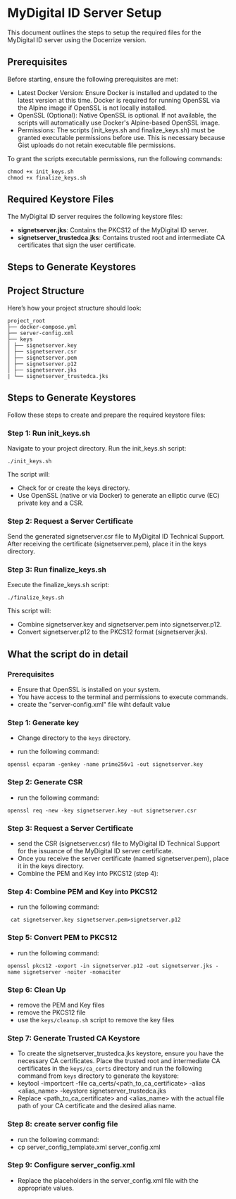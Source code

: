 # MyDigital ID Server Setup

This document outlines the steps to setup the required files for the MyDigital ID server using the Docerrize version.

## Prerequisites

Before starting, ensure the following prerequisites are met:

- Latest Docker Version: Ensure Docker is installed and updated to the latest version at this time. Docker is required for running OpenSSL via the Alpine image if OpenSSL is not locally installed.
- OpenSSL (Optional): Native OpenSSL is optional. If not available, the scripts will automatically use Docker's Alpine-based OpenSSL image.
- Permissions: The scripts (init_keys.sh and finalize_keys.sh) must be granted executable permissions before use. This is necessary because Gist uploads do not retain executable file permissions.

To grant the scripts executable permissions, run the following commands:

```shell
chmod +x init_keys.sh
chmod +x finalize_keys.sh
```

## Required Keystore Files

The MyDigital ID server requires the following keystore files:

- **signetserver.jks**: Contains the PKCS12 of the MyDigital ID server.
- **signetserver_trustedca.jks**: Contains trusted root and intermediate CA certificates that sign the user certificate.

## Steps to Generate Keystores


## Project Structure

Here’s how your project structure should look:

```shell
project_root
├── docker-compose.yml
├── server-config.xml
├── keys
│ ├── signetserver.key 
│ ├── signetserver.csr 
│ ├── signetserver.pem 
│ ├── signetserver.p12 
│ ├── signetserver.jks
| └── signetserver_trustedca.jks
```

## Steps to Generate Keystores

Follow these steps to create and prepare the required keystore files:
### Step 1: Run init_keys.sh

Navigate to your project directory.
Run the init_keys.sh script:

```shell
./init_keys.sh
```

The script will:
- Check for or create the keys directory.
- Use OpenSSL (native or via Docker) to generate an elliptic curve (EC) private key and a CSR.

### Step 2: Request a Server Certificate

Send the generated signetserver.csr file to MyDigital ID Technical Support.
After receiving the certificate (signetserver.pem), place it in the keys directory.

### Step 3: Run finalize_keys.sh

Execute the finalize_keys.sh script:

```shell
./finalize_keys.sh
```

This script will:

- Combine signetserver.key and signetserver.pem into signetserver.p12.
- Convert signetserver.p12 to the PKCS12 format (signetserver.jks).


## What the script do in detail

### Prerequisites

- Ensure that OpenSSL is installed on your system.
- You have access to the terminal and permissions to execute commands.
- create the "server-config.xml" file wiht default value

### Step 1: Generate key
- Change directory to the `keys` directory.

- run the following command:
```shell
openssl ecparam -genkey -name prime256v1 -out signetserver.key
```

### Step 2: Generate CSR
- run the following command:
```shell
openssl req -new -key signetserver.key -out signetserver.csr
```

### Step 3: Request a Server Certificate
- send the CSR (signetserver.csr) file to MyDigital ID Technical Support for the issuance of the MyDigital ID server certificate.
- Once you receive the server certificate (named signetserver.pem), place it in the keys directory.
- Combine the PEM and Key into PKCS12 (step 4):

### Step 4: Combine PEM and Key into PKCS12
- run the following command:
```shell
 cat signetserver.key signetserver.pem>signetserver.p12
 ```

### Step 5: Convert PEM to PKCS12
- run the following command:
```shell
openssl pkcs12 -export -in signetserver.p12 -out signetserver.jks -name signetserver -noiter -nomaciter
```

### Step 6: Clean Up
- remove the PEM and Key files
- remove the PKCS12 file
- use the `keys/cleanup.sh` script to remove the key files

### Step 7: Generate Trusted CA Keystore
- To create the signetserver_trustedca.jks keystore, ensure you have the necessary CA certificates.
 Place the trusted root and intermediate CA certificates in the `keys/ca_certs` directory and
 run the following command from `keys` directory to generate the keystore:
- keytool -importcert -file ca_certs/<path_to_ca_certificate> -alias <alias_name> -keystore signetserver_trustedca.jks
- Replace <path_to_ca_certificate> and <alias_name> with the actual file path of your CA certificate and the desired alias name.

### Step 8: create server config file
- run the following command:
- cp server_config_template.xml server_config.xml

### Step 9: Configure server_config.xml
- Replace the placeholders in the server_config.xml file with the appropriate values.
